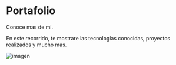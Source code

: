 # Portafolio

Conoce mas de mi.

En este recorrido, te mostrare las tecnologías conocidas, proyectos realizados y mucho mas.

![imagen](https://github.com/AndresSandoval123/Portafolio/assets/167252430/8cf0bcc3-a0d4-4afa-9b9f-205dc0c158b0)
